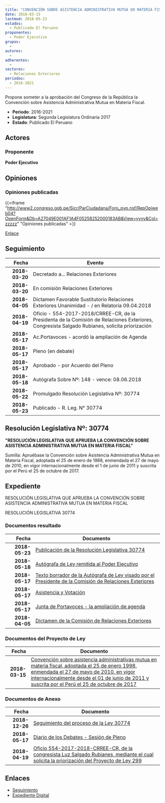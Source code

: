 ```yaml
---
title: "CONVENCIÓN SOBRE ASISTENCIA ADMINISTRATIVA MUTUA EN MATERIA FISCAL"
date: 2018-03-15
lastmod: 2018-05-23
estados: 
  - Publicado El Peruano
proponentes: 
  - Poder Ejecutivo
grupos: 
  - 
autores: 
  - 
adherentes: 
  - 
sectores: 
  - Relaciones Exteriores
periodos: 
  - 2016-2021
---
```


Propone someter a la aprobación del Congreso de la República la Convención sobre Asistencia Administrativa Mutua en Materia Fiscal.

- **Periodo**: 2016-2021
- **Legislatura**: Segunda Legislatura Ordinaria 2017
- **Estado**: Publicado El Peruano

## Actores

### Proponente

**Poder Ejecutivo**


## Opiniones

### Opiniones publicadas

{{<iframe "http://www2.congreso.gob.pe/Sicr/ParCiudadana/Foro_pvp.nsf/RepOpiweb04?OpenForm&Db=A27049E001AF1A4F05258252000183AB&View=yyyy&Col=zzzzz" "Opiniones publicadas" >}}

[Enlace](http://www2.congreso.gob.pe/Sicr/ParCiudadana/Foro_pvp.nsf/RepOpiweb04?OpenForm&Db=A27049E001AF1A4F05258252000183AB&View=yyyy&Col=zzzzz)

## Seguimiento

| Fecha | Evento |
|------:|--------|
| **2018-03-20** | Decretado a... Relaciones Exteriores|
| **2018-03-20** | En comisión Relaciones Exteriores|
| **2018-04-05** | Dictamen Favorable Sustitutorio Relaciones Exteriores Unanimidad - / en Relatoría 09.04.2018|
| **2018-04-19** | Oficio - 554-2017-2018/CRREE-CR, de la Presidenta de la Comisión de Relaciones Exteriores, Congresista Salgado Rubianes, solicita priorización|
| **2018-05-17** | Ac.Portavoces - acordó la ampliación de Agenda|
| **2018-05-17** | Pleno (en debate)|
| **2018-05-17** | Aprobado - por Acuerdo del Pleno|
| **2018-05-18** | Autógrafa Sobre Nº: 148 - vence: 08.06.2018|
| **2018-05-22** | Promulgado Resolución Legislativa Nº: 30774|
| **2018-05-23** | Publicado - R. Leg. N° 30774|

## Resolución Legislativa Nº: 30774

**"RESOLUCIÓN LEGISLATIVA QUE APRUEBA LA CONVENCIÓN SOBRE ASISTENCIA ADMINISTRATIVA MUTUA EN MATERIA FISCAL"**

Sumilla: Apruébase la Convención sobre Asistencia Administrativa Mutua en Materia Fiscal, adoptada el 25 de enero de 1988, enmendada el 27 de mayo de 2010, en vigor internacionalmente desde el 1 de junio de 2011 y suscrita por el Perú el 25 de octubre de 2017.


## Expediente

RESOLUCIÓN LEGISLATIVA QUE APRUEBA LA CONVENCIÓN SOBRE ASISTENCIA ADMINISTRATIVA MUTUA EN MATERIA FISCAL

RESOLUCIÓN LEGISLATIVA 30774


### Documentos resultado

| Fecha | Documento |
|------:|--------|
| **2018-05-23** | [Publicación de la Resolución Legislativa 30774](http://www.leyes.congreso.gob.pe/Documentos/2016_2021/ADLP/Normas_Legales/30774-RLG.pdf) |
| **2018-05-18** | [Autógrafa de Ley remitida al Poder Ejecutivo](http://www.leyes.congreso.gob.pe/Documentos/2016_2021/ADLP/Texto_Aprobado/AU0256520180518.PDF) |
| **2018-05-17** | [Texto borrador de la Autógrafa de Ley visado por el Presidente de la Comisión de Relaciones Exteriores](http://www.leyes.congreso.gob.pe/Documentos/2016_2021/Texto_Borrador_de_Autografa/BAU0256520180517.pdf) |
| **2018-05-17** | [Asistencia y Votación](http://www.leyes.congreso.gob.pe/Documentos/2016_2021/Asistencia_y_Votacion/Proyectos_de_Ley/AV0256520180517..pdf) |
| **2018-05-17** | [Junta de Portavoces - la ampliación de agenda](http://www.leyes.congreso.gob.pe/Documentos/2016_2021/Acuerdos/Junta_Portavoces/AJP0256520180517.pdf) |
| **2018-04-05** | [Dictamen de la Comisión de Relaciones Exteriores](http://www.leyes.congreso.gob.pe/Documentos/2016_2021/Dictamenes/Proyectos_de_Ley/02565DC20MAY20180405..pdf) |

### Documentos del Proyecto de Ley

| Fecha | Documento |
|------:|--------|
| **2018-03-15** | [Convención sobre asistencia administrativas mutua en materia fiscal, adoptada el 25 de enero 1998, enmendada el 27 de mayo de 2010, en vigor internacionalmente desde el 01 de junio de 2011 y suscrita por el Perú el 25 de octubre de 2017](http://www.leyes.congreso.gob.pe/Documentos/2016_2021/Proyectos_de_Ley_y_de_Resoluciones_Legislativas/PL0256520180315..pdf) |

### Documentos de Anexo

| Fecha | Documento |
|------:|--------|
| **2018-12-26** | [Seguimiento del proceso de la Ley 30774](http://www.leyes.congreso.gob.pe/Documentos/2016_2021/Seguimiento_de_Proyectos_de_Ley/02565PL20181226.pdf) |
| **2018-05-17** | [Diario de los Debates - Sesión de Pleno](http://www.leyes.congreso.gob.pe/Documentos/2016_2021/ADLP/Diario_Debates/30774-TDD.pdf) |
| **2018-04-19** | [Oficio 554-2017-2018-CRREE-CR, de la congresista Luz Salgado Rubianes, mediante el cual solicita la priorización del Proyecto de Ley 299](http://www.leyes.congreso.gob.pe/Documentos/2016_2021/Oficios/Congresistas/OFICIO-554-2017-2018-CRREE-CR..pdf) |

## Enlaces 

- [Seguimiento](http://www2.congreso.gob.pe/Sicr/TraDocEstProc/CLProLey2016.nsf/f7fff46988ca05b1052578e100829cc7/9cadf26ff801482205258251007c9af2?OpenDocument)
- [Expediente Digital](http://www2.congreso.gob.pe/Sicr/TraDocEstProc/CLProLey2016.nsf/f7fff46988ca05b1052578e100829cc7/9cadf26ff801482205258251007c9af2?OpenDocument&Click=05257FB7005EB655.eb71d0cf91d8294e05256cdf006b5706/$Body/0.1C6C)
